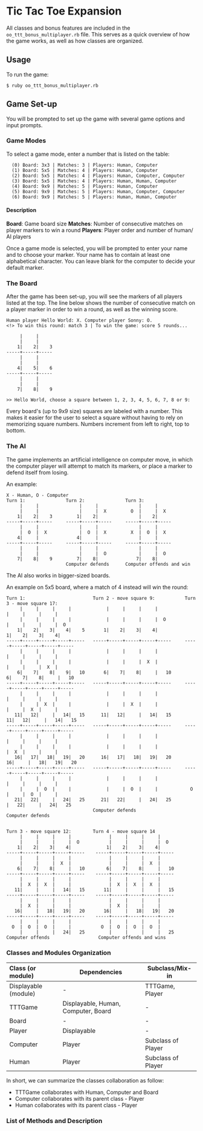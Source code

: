# Tic Tac Toe Expansion

All classes and bonus features are included in the `oo_ttt_bonus_multiplayer.rb` file. This serves as a quick overview of how the game works, as well as how classes are organized.

## Usage

To run the game:

```
$ ruby oo_ttt_bonus_multiplayer.rb
```

## Game Set-up

You will be prompted to set up the game with several game options and input prompts.

### Game Modes

To select a game mode, enter a number that is listed on the table:

```
  (0) Board: 3x3 | Matches: 3 | Players: Human, Computer
  (1) Board: 5x5 | Matches: 4 | Players: Human, Computer
  (2) Board: 5x5 | Matches: 4 | Players: Human, Computer, Computer
  (3) Board: 5x5 | Matches: 4 | Players: Human, Human, Computer
  (4) Board: 9x9 | Matches: 5 | Players: Human, Computer
  (5) Board: 9x9 | Matches: 5 | Players: Human, Computer, Computer
  (6) Board: 9x9 | Matches: 5 | Players: Human, Human, Computer
```

#### Description

**Board**: Game board size
**Matches**: Number of consecutive matches on player markers to win a round
**Players**: Player order and number of human/ AI players

Once a game mode is selected, you will be prompted to enter your name and to choose your marker. Your name has to contain at least one alphabetical character. You can leave blank for the computer to decide your default marker.

### The Board

After the game has been set-up, you will see the markers of all players listed at the top. The line below shows the number of consecutive match on a player marker in order to win a round, as well as the winning score.

```
Human player Hello World: X. Computer player Sonny: O.
<!> To win this round: match 3 | To win the game: score 5 rounds...

     |     |
     |     |
    1|    2|    3
-----+-----+-----
     |     |
     |     |
    4|    5|    6
-----+-----+-----
     |     |
     |     |
    7|    8|    9

>> Hello World, choose a square between 1, 2, 3, 4, 5, 6, 7, 8 or 9:
```

Every board's (up to 9x9 size) squares are labeled with a number. This makes it easier for the user to select a square without having to rely on memorizing square numbers. Numbers increment from left to right, top to bottom. 

### The AI

The game implements an artificial intelligence on computer move, in which the computer player will attempt to match its markers, or place a marker to defend itself from losing.

An example:

```
X - Human, O - Computer
Turn 1:               Turn 2:               Turn 3:
     |     |               |     |               |     |     
     |     |               |     |  X         O  |     |  X  
    1|    2|    3         1|    2|               |    2|     
-----+-----+-----     -----+-----+-----     -----+-----+-----
     |     |               |     |               |     |     
     |  O  |  X            |  O  |  X         X  |  O  |  X  
    4|     |              4|     |               |     |     
-----+-----+-----     -----+-----+-----     -----+-----+-----
     |     |               |     |               |     |     
     |     |               |     |  O            |     |  O  
    7|    8|    9         7|    8|              7|    8|     
                      Computer defends      Computer offends and win
```

The AI also works in bigger-sized boards.

An example on 5x5 board, where a match of 4 instead will win the round:

```
Turn 1:                         Turn 2 - move square 9:           Turn 3 - move square 17:
     |     |     |     |             |     |     |     |               |     |     |     |        
     |     |     |     |             |     |     |     |  O            |     |     |     |  O     
    1|    2|    3|    4|    5       1|    2|    3|    4|              1|    2|    3|    4|        
-----+-----+-----+-----+-----   -----+-----+-----+-----+-----     -----+-----+-----+-----+-----   
     |     |     |     |             |     |     |     |               |     |     |     |        
     |     |     |     |             |     |     |  X  |               |     |     |  X  |        
    6|    7|    8|    9|   10       6|    7|    8|     |   10         6|    7|    8|     |   10   
-----+-----+-----+-----+-----   -----+-----+-----+-----+-----     -----+-----+-----+-----+-----   
     |     |     |     |             |     |     |     |               |     |     |     |        
     |     |  X  |     |             |     |  X  |     |               |     |  X  |     |        
   11|   12|     |   14|   15      11|   12|     |   14|   15        11|   12|     |   14|   15   
-----+-----+-----+-----+-----   -----+-----+-----+-----+-----     -----+-----+-----+-----+-----   
     |     |     |     |             |     |     |     |               |     |     |     |        
     |     |     |     |             |     |     |     |               |  X  |     |     |        
   16|   17|   18|   19|   20      16|   17|   18|   19|   20        16|     |   18|   19|   20   
-----+-----+-----+-----+-----   -----+-----+-----+-----+-----     -----+-----+-----+-----+-----   
     |     |     |     |             |     |     |     |               |     |     |     |        
     |     |  O  |     |             |     |  O  |     |            O  |     |  O  |     |        
   21|   22|     |   24|   25      21|   22|     |   24|   25          |   22|     |   24|   25   
                                Computer defends                  Computer defends


Turn 3 - move square 12:        Turn 4 - move square 14
     |     |     |     |              |     |     |     |     
     |     |     |     |  O           |     |     |     |  O  
    1|    2|    3|    4|             1|    2|    3|    4|     
-----+-----+-----+-----+-----    -----+-----+-----+-----+-----
     |     |     |     |              |     |     |     |     
     |     |     |  X  |              |     |     |  X  |     
    6|    7|    8|     |   10        6|    7|    8|     |   10
-----+-----+-----+-----+-----    -----+-----+-----+-----+-----
     |     |     |     |              |     |     |     |     
     |  X  |  X  |     |              |  X  |  X  |  X  |     
   11|     |     |   14|   15       11|     |     |     |   15
-----+-----+-----+-----+-----    -----+-----+-----+-----+-----
     |     |     |     |              |     |     |     |     
     |  X  |     |     |              |  X  |     |     |     
   16|     |   18|   19|   20       16|     |   18|   19|   20
-----+-----+-----+-----+-----    -----+-----+-----+-----+-----
     |     |     |     |              |     |     |     |     
  O  |  O  |  O  |     |           O  |  O  |  O  |  O  |     
     |     |     |   24|   25         |     |     |     |   25
Computer offends                  Computer offends and wins
```

### Classes and Modules Organization

| Class (or module)    | Dependencies                        | Subclass/Mix-in    |
| :---                 | ---                                 | ---                |
| Displayable (module) | -                                   | TTTGame, Player    |
| TTTGame              | Displayable, Human, Computer, Board | -                  |
| Board                | -                                   | -                  |
| Player               | Displayable                         | -                  |
| Computer             | Player                              | Subclass of Player |
| Human                | Player                              | Subclass of Player |


In short, we can summarize the classes collaboration as follow:

- TTTGame collaborates with Human, Computer and Board
- Computer collaborates with its parent class - Player
- Human collaborates with its parent class - Player

### List of Methods and Description



